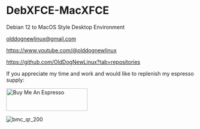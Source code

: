 # DebXFCE-MacXFCE
Debian 12 to MacOS Style Desktop Environment



olddognewlinux@gmail.com

https://www.youtube.com/@olddognewlinux

https://github.com/OldDogNewLinux?tab=repositories


If you appreciate my time and work and would like to replenish my espresso supply:


<a href="https://www.buymeacoffee.com/olddognewlinux" target="_blank"><img src="https://cdn.buymeacoffee.com/buttons/v2/default-yellow.png" alt="Buy Me An Espresso" style="height: 60px !important;width: 217px !important;" ></a>

![bmc_qr_200](https://github.com/user-attachments/assets/22c3d47c-38f2-4f41-9179-b4d686b47ab1)
